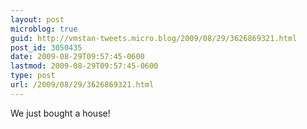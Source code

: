 ```yaml
---
layout: post
microblog: true
guid: http://vmstan-tweets.micro.blog/2009/08/29/3626869321.html
post_id: 3050435
date: 2009-08-29T09:57:45-0600
lastmod: 2009-08-29T09:57:45-0600
type: post
url: /2009/08/29/3626869321.html
---
```

We just bought a house!

